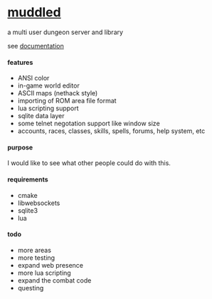 # [muddled](http://ryjen.github.com/muddled)

a multi user dungeon server and library

see [documentation](http://ryjen.github.com/muddled/docs)

#### features

- ANSI color
- in-game world editor
- ASCII maps (nethack style)
- importing of ROM area file format
- lua scripting support
- sqlite data layer
- some telnet negotation support like window size
- accounts, races, classes, skills, spells, forums, help system, etc

#### purpose

I would like to see what other people could do with this.

#### requirements

- cmake
- libwebsockets
- sqlite3
- lua

#### todo

- more areas
- more testing
- expand web presence
- more lua scripting
- expand the combat code
- questing
